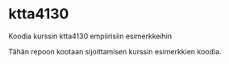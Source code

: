 # ktta4130
Koodia kurssin ktta4130 empiirisiin esimerkkeihin

Tähän repoon kootaan sijoittamisen kurssin esimerkkien koodia.
